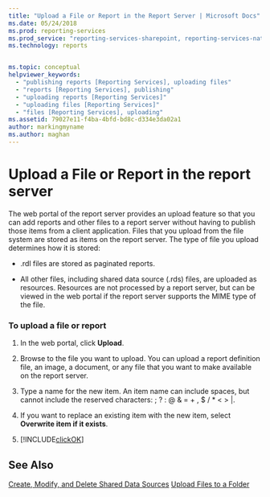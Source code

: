 ```yaml
---
title: "Upload a File or Report in the Report Server | Microsoft Docs"
ms.date: 05/24/2018
ms.prod: reporting-services
ms.prod_service: "reporting-services-sharepoint, reporting-services-native"
ms.technology: reports


ms.topic: conceptual
helpviewer_keywords: 
  - "publishing reports [Reporting Services], uploading files"
  - "reports [Reporting Services], publishing"
  - "uploading reports [Reporting Services]"
  - "uploading files [Reporting Services]"
  - "files [Reporting Services], uploading"
ms.assetid: 79027e11-f4ba-4bfd-bd8c-d334e3da02a1
author: markingmyname
ms.author: maghan
---
```

# Upload a File or Report in the report server
The web portal of the report server provides an upload feature so that you can add reports and other files to a report server without having to publish those items from a client application. Files that you upload from the file system are stored as items on the report server. The type of file you upload determines how it is stored:  
  
-   .rdl files are stored as paginated reports.  
  
-   All other files, including shared data source (.rds) files, are uploaded as resources. Resources are not processed by a report server, but can be viewed in the web portal if the report server supports the MIME type of the file.  
  
### To upload a file or report  
  
1.  In the web portal, click **Upload**.  
  
4.  Browse to the file you want to upload. You can upload a report definition file, an image, a document, or any file that you want to make available on the report server.  
  
5.  Type a name for the new item. An item name can include spaces, but cannot include the reserved characters: \; \? \: \@ \& \= \+ \, \$ \/ \* \< \> \|.  
  
6.  If you want to replace an existing item with the new item, select **Overwrite item if it exists**.  
  
7.  [!INCLUDE[clickOK](../../includes/clickok-md.md)]  
  
## See Also   
[Create, Modify, and Delete Shared Data Sources](../../reporting-services/report-data/create-modify-and-delete-shared-data-sources-ssrs.md)
[Upload Files to a Folder](../../reporting-services/report-server/upload-files-to-a-folder.md)  
  
  
